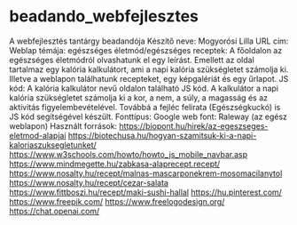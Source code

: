 # beadando_webfejlesztes
A webfejlesztés tantárgy beadandója
Készítő neve: Mogyorósi Lilla
URL cím:
Weblap témája: egészséges életmód/egészséges receptek: A főoldalon az egészséges életmódról olvashatunk el egy leírást. Emellett az oldal tartalmaz egy kalória kalkulátort, ami a napi kalória szükségletet számolja ki. Illetve a weblapon találhatunk recepteket, egy képgalériát és egy űrlapot.
JS kód: A kalória kalkulátor nevű oldalon található JS kód. A kalkulátor a napi kalória szükségletet számolja ki a kor, a nem, a súly, a magasság és az aktivitás figyelembevételével. Továbbá a fejléc felirata (Egészségkuckó) is JS kód segítségével készült.
Fonttípus: Google web font: Raleway (az egész weblapon)
Használt források:
https://biopont.hu/hirek/az-egeszseges-eletmod-alapjai
https://biotechusa.hu/hogyan-szamitsuk-ki-a-napi-kaloriaszuksegletunket/
https://www.w3schools.com/howto/howto_js_mobile_navbar.asp
https://www.mindmegette.hu/zabkasa-alaprecept.recept/
https://www.nosalty.hu/recept/malnas-mascarponekrem-mosomacilanytol
https://www.nosalty.hu/recept/cezar-salata
https://www.fittboszi.hu/recept/maki-sushi-hallal
https://hu.pinterest.com/ 
https://www.freepik.com/
https://www.freelogodesign.org/
https://chat.openai.com/
